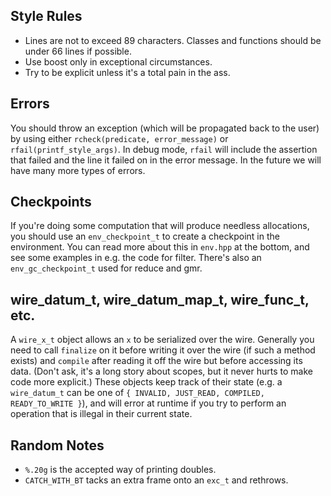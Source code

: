 ## Style Rules
* Lines are not to exceed 89 characters.  Classes and functions should
  be under 66 lines if possible.
* Use boost only in exceptional circumstances.
* Try to be explicit unless it's a total pain in the ass.

## Errors

You should throw an exception (which will be propagated back to the
user) by using either `rcheck(predicate, error_message)` or
`rfail(printf_style_args)`.  In debug mode, `rfail` will include the
assertion that failed and the line it failed on in the error message.
In the future we will have many more types of errors.

## Checkpoints

If you're doing some computation that will produce needless
allocations, you should use an `env_checkpoint_t` to create a
checkpoint in the environment.  You can read more about this in
`env.hpp` at the bottom, and see some examples in e.g. the code for
filter.  There's also an `env_gc_checkpoint_t` used for reduce and
gmr.

## wire_datum_t, wire_datum_map_t, wire_func_t, etc.

A `wire_x_t` object allows an `x` to be serialized over the wire.
Generally you need to call `finalize` on it before writing it over the
wire (if such a method exists) and `compile` after reading it off the
wire but before accessing its data.  (Don't ask, it's a long story
about scopes, but it never hurts to make code more explicit.)  These
objects keep track of their state (e.g. a `wire_datum_t` can be one of
`{ INVALID, JUST_READ, COMPILED, READY_TO_WRITE }`), and will error at
runtime if you try to perform an operation that is illegal in their
current state.

## Random Notes
* `%.20g` is the accepted way of printing doubles.
* `CATCH_WITH_BT` tacks an extra frame onto an `exc_t` and rethrows.
